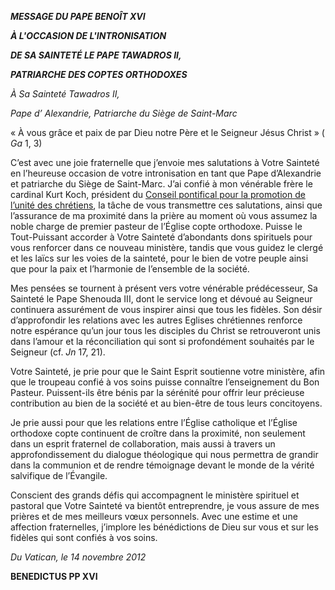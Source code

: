 ***MESSAGE DU PAPE BENOÎT XVI***

***À L'OCCASION DE L'INTRONISATION***

***DE SA SAINTETÉ LE PAPE TAWADROS II,***

***PATRIARCHE DES COPTES ORTHODOXES***

*À Sa Sainteté Tawadros II,*

*Pape d’* *Alexandrie, Patriarche du Siège de Saint-Marc*

« À vous grâce et paix de par Dieu notre Père et le Seigneur Jésus Christ » ( *Ga* 1, 3)

C’est avec une joie fraternelle que j’envoie mes salutations à Votre Sainteté en l’heureuse occasion de votre intronisation en tant que Pape d’Alexandrie et patriarche du Siège de Saint-Marc. J’ai confié à mon vénérable frère le cardinal Kurt Koch, président du [Conseil pontifical pour la promotion de l’unité des chrétiens](http://www.vatican.va/roman_curia/pontifical_councils/chrstuni/index_fr.htm), la tâche de vous transmettre ces salutations, ainsi que l’assurance de ma proximité dans la prière au moment où vous assumez la noble charge de premier pasteur de l’Église copte orthodoxe. Puisse le Tout-Puissant accorder à Votre Sainteté d’abondants dons spirituels pour vous renforcer dans ce nouveau ministère, tandis que vous guidez le clergé et les laïcs sur les voies de la sainteté, pour le bien de votre peuple ainsi que pour la paix et l’harmonie de l’ensemble de la société.

Mes pensées se tournent à présent vers votre vénérable prédécesseur, Sa Sainteté le Pape Shenouda III, dont le service long et dévoué au Seigneur continuera assurément de vous inspirer ainsi que tous les fidèles. Son désir d’approfondir les relations avec les autres Eglises chrétiennes renforce notre espérance qu’un jour tous les disciples du Christ se retrouveront unis dans l’amour et la réconciliation qui sont si profondément souhaités par le Seigneur (cf. *Jn* 17, 21).

Votre Sainteté, je prie pour que le Saint Esprit soutienne votre ministère, afin que le troupeau confié à vos soins puisse connaître l’enseignement du Bon Pasteur. Puissent-ils être bénis par la sérénité pour offrir leur précieuse contribution au bien de la société et au bien-être de tous leurs concitoyens.

Je prie aussi pour que les relations entre l’Église catholique et l’Église orthodoxe copte continuent de croître dans la proximité, non seulement dans un esprit fraternel de collaboration, mais aussi à travers un approfondissement du dialogue théologique qui nous permettra de grandir dans la communion et de rendre témoignage devant le monde de la vérité salvifique de l’Évangile.

Conscient des grands défis qui accompagnent le ministère spirituel et pastoral que Votre Sainteté va bientôt entreprendre, je vous assure de mes prières et de mes meilleurs vœux personnels. Avec une estime et une affection fraternelles, j’implore les bénédictions de Dieu sur vous et sur les fidèles qui sont confiés à vos soins.

*Du Vatican, le 14 novembre 2012*

**BENEDICTUS PP XVI**